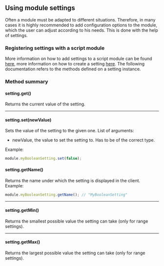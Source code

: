 ## Using module settings
Often a module must be adapted to different situations. Therefore, in many cases it is highly recommended to add configuration options to the module, which the user can adjust according to his needs. This is done with the help of settings.

### Registering settings with a script module
More information on how to add settings to a script module can be found [here](/docs/ScriptAPI/Creating%20Modules/Overview), more information on how to create a setting [here](/docs/ScriptAPI/Global%20Classes). The following documentation refers to the methods defined on a setting instance.

### Method summary
#### setting.get()
Returns the current value of the setting.

---

#### setting.set(newValue)
Sets the value of the setting to the given one.
List of arguments:
- newValue, the value to set the setting to. Has to be of the correct type.

Example:
```js
module.myBooleanSetting.set(false);
```

#### setting.getName()
Returns the name under which the setting is displayed in the client.
Example:
```js
module.myBooleanSetting.getName(); // "MyBooleanSetting"
```

---

#### setting.getMin()
Returns the smallest possible value the setting can take (only for range settings).

---

#### setting.getMax()
Returns the largest possible value the setting can take (only for range settings).